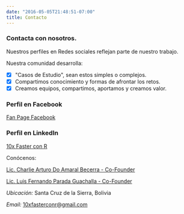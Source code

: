 ```yaml
---
date: "2016-05-05T21:48:51-07:00"
title: Contacto
---
```


### Contacta con nosotros.

Nuestros perfiles en Redes sociales reflejan parte de nuestro trabajo.

Nuestra comunidad desarrolla:

- [x] "Casos de Estudio", sean estos simples o complejos.
- [x] Compartimos conocimiento y formas de afrontar los retos.
- [x] Creamos equipos, compartimos, aportamos y creamos valor. 

### Perfil en Facebook

[Fan Page Facebook](https://www.facebook.com/10xfasterconr)

### Perfil en LinkedIn

[10x Faster con R](https://www.linkedin.com/company/10x-faster-con-r/about/?viewAsMember=true)

Conócenos:

[Lic. Charlie Arturo Do Amaral Becerra - Co-Founder](https://www.linkedin.com/in/charlie-arturo-do-amaral-becerra/)

[Lic. Luis Fernando Parada Guachalla - Co-Founder](https://www.linkedin.com/in/luis-fernando-parada-guachalla-bba7a5138/)

_Ubicación:_ Santa Cruz de la Sierra, Bolivia

_Email:_ 10xfasterconr@gmail.com



